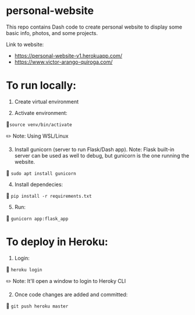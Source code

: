 # personal-website
This repo contains Dash code to create personal website to display some basic info, photos, and some projects.

Link to website:

- https://personal-website-v1.herokuapp.com/ 
- https://www.victor-arango-quiroga.com/





# To run locally:

1. Create virtual environment 

2. Activate environment:

  :eyes:``` source venv/bin/activate ```

:pencil2: Note: Using WSL/Linux

3. Install gunicorn (server to run Flask/Dash app). Note: Flask built-in server can be used as well to debug, but gunicorn is the one running the website. 

:eyes: ```sudo apt install gunicorn```

4. Install dependecies:
  
  :eyes: ```pip install -r requirements.txt ```

5. Run:

  :eyes: ``` gunicorn app:flask_app ```


# To deploy in Heroku:
1. Login: 

  :eyes: ``` heroku login ```

:pencil2: Note: It'll open a window to login to Heroky CLI

2. Once code changes are added and committed:

  :eyes: ```git push heroku master```


